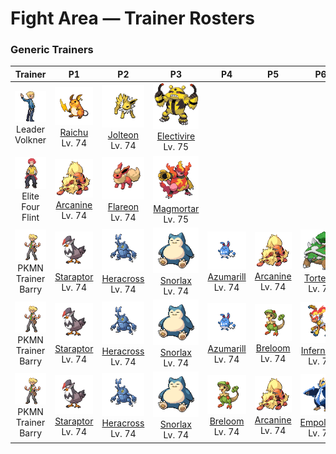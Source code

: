 # Fight Area — Trainer Rosters

### Generic Trainers

| Trainer | P1 | P2 | P3 | P4 | P5 | P6 |
|:-------:|:--:|:--:|:--:|:--:|:--:|:--:|
| ![Leader Volkner](../../assets/important_trainers/volkner.png "Leader Volkner")<br>Leader Volkner | ![Raichu](../../assets/sprites/raichu/front.gif "Raichu")<br>[Raichu](../../pokemon/raichu.md/)<br>Lv. 74 | ![Jolteon](../../assets/sprites/jolteon/front.gif "Jolteon")<br>[Jolteon](../../pokemon/jolteon.md/)<br>Lv. 74 | ![Electivire](../../assets/sprites/electivire/front.gif "Electivire")<br>[Electivire](../../pokemon/electivire.md/)<br>Lv. 75 |
| ![Elite Four Flint](../../assets/important_trainers/flint.png "Elite Four Flint")<br>Elite Four Flint | ![Arcanine](../../assets/sprites/arcanine/front.gif "Arcanine")<br>[Arcanine](../../pokemon/arcanine.md/)<br>Lv. 74 | ![Flareon](../../assets/sprites/flareon/front.gif "Flareon")<br>[Flareon](../../pokemon/flareon.md/)<br>Lv. 74 | ![Magmortar](../../assets/sprites/magmortar/front.gif "Magmortar")<br>[Magmortar](../../pokemon/magmortar.md/)<br>Lv. 75 |
| ![PKMN Trainer Barry](../../assets/important_trainers/barry.png "PKMN Trainer Barry")<br>PKMN Trainer Barry | ![Staraptor](../../assets/sprites/staraptor/front.gif "Staraptor")<br>[Staraptor](../../pokemon/staraptor.md/)<br>Lv. 74 | ![Heracross](../../assets/sprites/heracross/front.gif "Heracross")<br>[Heracross](../../pokemon/heracross.md/)<br>Lv. 74 | ![Snorlax](../../assets/sprites/snorlax/front.gif "Snorlax")<br>[Snorlax](../../pokemon/snorlax.md/)<br>Lv. 74 | ![Azumarill](../../assets/sprites/azumarill/front.gif "Azumarill")<br>[Azumarill](../../pokemon/azumarill.md/)<br>Lv. 74 | ![Arcanine](../../assets/sprites/arcanine/front.gif "Arcanine")<br>[Arcanine](../../pokemon/arcanine.md/)<br>Lv. 74 | ![Torterra](../../assets/sprites/torterra/front.gif "Torterra")<br>[Torterra](../../pokemon/torterra.md/)<br>Lv. 75 |
| ![PKMN Trainer Barry](../../assets/important_trainers/barry.png "PKMN Trainer Barry")<br>PKMN Trainer Barry | ![Staraptor](../../assets/sprites/staraptor/front.gif "Staraptor")<br>[Staraptor](../../pokemon/staraptor.md/)<br>Lv. 74 | ![Heracross](../../assets/sprites/heracross/front.gif "Heracross")<br>[Heracross](../../pokemon/heracross.md/)<br>Lv. 74 | ![Snorlax](../../assets/sprites/snorlax/front.gif "Snorlax")<br>[Snorlax](../../pokemon/snorlax.md/)<br>Lv. 74 | ![Azumarill](../../assets/sprites/azumarill/front.gif "Azumarill")<br>[Azumarill](../../pokemon/azumarill.md/)<br>Lv. 74 | ![Breloom](../../assets/sprites/breloom/front.gif "Breloom")<br>[Breloom](../../pokemon/breloom.md/)<br>Lv. 74 | ![Infernape](../../assets/sprites/infernape/front.gif "Infernape")<br>[Infernape](../../pokemon/infernape.md/)<br>Lv. 75 |
| ![PKMN Trainer Barry](../../assets/important_trainers/barry.png "PKMN Trainer Barry")<br>PKMN Trainer Barry | ![Staraptor](../../assets/sprites/staraptor/front.gif "Staraptor")<br>[Staraptor](../../pokemon/staraptor.md/)<br>Lv. 74 | ![Heracross](../../assets/sprites/heracross/front.gif "Heracross")<br>[Heracross](../../pokemon/heracross.md/)<br>Lv. 74 | ![Snorlax](../../assets/sprites/snorlax/front.gif "Snorlax")<br>[Snorlax](../../pokemon/snorlax.md/)<br>Lv. 74 | ![Breloom](../../assets/sprites/breloom/front.gif "Breloom")<br>[Breloom](../../pokemon/breloom.md/)<br>Lv. 74 | ![Arcanine](../../assets/sprites/arcanine/front.gif "Arcanine")<br>[Arcanine](../../pokemon/arcanine.md/)<br>Lv. 74 | ![Empoleon](../../assets/sprites/empoleon/front.gif "Empoleon")<br>[Empoleon](../../pokemon/empoleon.md/)<br>Lv. 75 |

